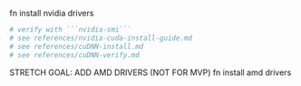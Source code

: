 fn install nvidia drivers
```bash
# verify with ```nvidia-smi```
# see references/nvidia-cuda-install-guide.md
# see references/cuDNN-install.md
# see references/cuDNN-verify.md
```

STRETCH GOAL: ADD AMD DRIVERS (NOT FOR MVP)
fn install amd drivers
<!-- ```bash
# AMD driver install commands
``` -->